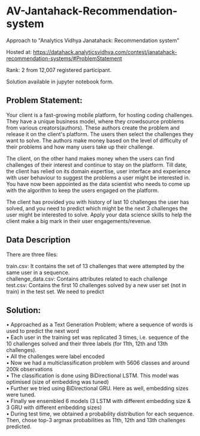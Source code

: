 # AV-Jantahack-Recommendation-system
Approach to "Analytics Vidhya Janatahack: Recommendation system"

Hosted at: https://datahack.analyticsvidhya.com/contest/janatahack-recommendation-systems/#ProblemStatement

Rank: 2 from 12,007 registered participant.

Solution available in jupyter notebook form.

## Problem Statement:

Your client is a fast-growing mobile platform, for hosting coding challenges. They have a unique business model, where they crowdsource problems from various creators(authors). These authors create the problem and release it on the client's platform. The users then select the challenges they want to solve. The authors make money based on the level of difficulty of their problems and how many users take up their challenge.

The client, on the other hand makes money when the users can find challenges of their interest and continue to stay on the platform. Till date, the client has relied on its domain expertise, user interface and experience with user behaviour to suggest the problems a user might be interested in. You have now been appointed as the data scientist who needs to come up with the algorithm to keep the users engaged on the platform.

The client has provided you with history of last 10 challenges the user has solved, and you need to predict which might be the next 3 challenges the user might be interested to solve. Apply your data science skills to help the client make a big mark in their user engagements/revenue.

## Data Description

There are three files:

train.csv: It contains the set of 13 challenges that were attempted by the same user in a sequence. <br />
challenge_data.csv: Contains attributes related to each challenge <br />
test.csv: Contains the first 10 challenges solved by a new user set (not in train) in the test set. We need to predict <br />

## Solution:
•	Approached as a Text Generation Problem; where a sequence of words is used to predict the next word <br />
•	Each user in the training set was replicated 3 times, i.e. sequence of the 10 challenges solved and their three labels (for 11th, 12th and 13th challenges). <br />
•	All the challenges were label encoded <br />
•	Now we had a multiclassification problem with 5606 classes and around 200k observations <br />
•	The classification is done using BiDirectional LSTM. This model was optimised (size of embedding was tuned) <br />
•	Further we tried using BiDirectional GRU. Here as well, embedding sizes were tuned. <br />
•	Finally we ensembled 6 models (3 LSTM with different embedding size & 3 GRU with different embedding sizes) <br />
•	During test time, we obtained a probability distribution for each sequence. Then, chose top-3 argmax probabilities as 11th, 12th and 13th challenges predicted.
